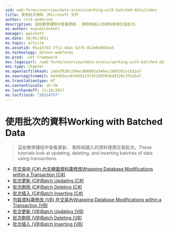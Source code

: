 ```yaml
---
uid: web-forms/overview/data-access/working-with-batched-data/index
title: 使用批次資料 |Microsoft 文件
author: rick-anderson
description: 這些教學課程中查看更新、 刪除和插入的資料使用交易批次。
ms.author: aspnetcontent
manager: wpickett
ms.date: 10/05/2011
ms.topic: article
ms.assetid: 95a1d7d3-7fc2-44ac-b27b-912e0e045ee5
ms.technology: dotnet-webforms
ms.prod: .net-framework
msc.legacyurl: /web-forms/overview/data-access/working-with-batched-data
msc.type: chapter
ms.openlocfilehash: 1a6af028c2d4ac8b6085a34bec16893d1e1632af
ms.sourcegitcommit: 9a9483aceb34591c97451997036a9120c3fe2baf
ms.translationtype: HT
ms.contentlocale: zh-TW
ms.lasthandoff: 11/10/2017
ms.locfileid: "26514757"
---
```

<a name="working-with-batched-data"></a><span data-ttu-id="88003-103">使用批次的資料</span><span class="sxs-lookup"><span data-stu-id="88003-103">Working with Batched Data</span></span>
====================
> <span data-ttu-id="88003-104">這些教學課程中查看更新、 刪除和插入的資料使用交易批次。</span><span class="sxs-lookup"><span data-stu-id="88003-104">These tutorials look at updating, deleting, and inserting batches of data using transactions.</span></span>


- [<span data-ttu-id="88003-105">在交易中 (C#) 內文繞圖資料庫修改</span><span class="sxs-lookup"><span data-stu-id="88003-105">Wrapping Database Modifications within a Transaction (C#)</span></span>](wrapping-database-modifications-within-a-transaction-cs.md)
- [<span data-ttu-id="88003-106">批次更新 (C#)</span><span class="sxs-lookup"><span data-stu-id="88003-106">Batch Updating (C#)</span></span>](batch-updating-cs.md)
- [<span data-ttu-id="88003-107">批次刪除 (C#)</span><span class="sxs-lookup"><span data-stu-id="88003-107">Batch Deleting (C#)</span></span>](batch-deleting-cs.md)
- [<span data-ttu-id="88003-108">批次插入 (C#)</span><span class="sxs-lookup"><span data-stu-id="88003-108">Batch Inserting (C#)</span></span>](batch-inserting-cs.md)
- [<span data-ttu-id="88003-109">包裝資料庫修改 (VB) 在交易內</span><span class="sxs-lookup"><span data-stu-id="88003-109">Wrapping Database Modifications within a Transaction (VB)</span></span>](wrapping-database-modifications-within-a-transaction-vb.md)
- [<span data-ttu-id="88003-110">批次更新 (VB)</span><span class="sxs-lookup"><span data-stu-id="88003-110">Batch Updating (VB)</span></span>](batch-updating-vb.md)
- [<span data-ttu-id="88003-111">批次刪除 (VB)</span><span class="sxs-lookup"><span data-stu-id="88003-111">Batch Deleting (VB)</span></span>](batch-deleting-vb.md)
- [<span data-ttu-id="88003-112">批次插入 (VB)</span><span class="sxs-lookup"><span data-stu-id="88003-112">Batch Inserting (VB)</span></span>](batch-inserting-vb.md)
